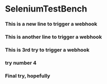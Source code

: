 # SeleniumTestBench

### This is a new line to trigger a webhook

### This is another line to trigger a webhook

### This is 3rd try to trigger a webhook

### try number 4

### Final try, hopefully